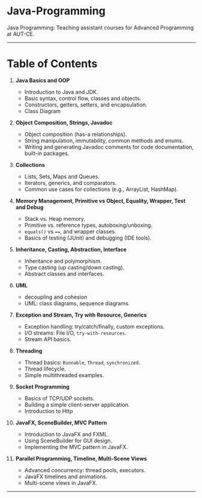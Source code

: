 # Java-Programming

Java Programming: Teaching assistant courses for Advanced Programming at AUT-CE.

---

# Table of Contents


1. **Java Basics and OOP**
    - Introduction to Java and JDK.
    - Basic syntax, control flow, classes and objects.
    - Constructors, getters, setters, and encapsulation.
    - Class Diagram


2. **Object Composition, Strings, Javadoc**
    - Object composition (has-a relationships).
    - String manipulation, immutability, common methods and enums.
    - Writing and generating Javadoc comments for code documentation, built-in packages.


3. **Collections**
    - Lists, Sets, Maps and Queues.
    - Iterators, generics, and comparators.
    - Common use cases for collections (e.g., ArrayList, HashMap).


4. **Memory Management, Primitive vs Object, Equality, Wrapper, Test and Debug**
    - Stack vs. Heap memory.
    - Primitive vs. reference types, autoboxing/unboxing.
    - `equals()` vs `==`, and wrapper classes.
    - Basics of testing (JUnit) and debugging (IDE tools).


5. **Inheritance, Casting, Abstraction, Interface**
    - Inheritance and polymorphism.
    - Type casting (up casting/down casting).
    - Abstract classes and interfaces.

   
6. **UML**
    - decoupling and cohesion
    - UML: class diagrams, sequence diagrams.

   
7. **Exception and Stream, Try with Resource, Generics**
    - Exception handling: try/catch/finally, custom exceptions.
    - I/O streams: File I/O, `try-with-resources`.
    - Stream API basics.

   
8. **Threading**
    - Thread basics: `Runnable`, `Thread`, `synchronized`.
    - Thread lifecycle.
    - Simple multithreaded examples.


9. **Socket Programming**
    - Basics of TCP/UDP sockets.
    - Building a simple client-server application.
    - Introduction to Http


10. **JavaFX, SceneBuilder, MVC Pattern**
    - Introduction to JavaFX and FXML.
    - Using SceneBuilder for GUI design.
    - Implementing the MVC pattern in JavaFX.


11. **Parallel Programming, Timeline, Multi-Scene Views**
    - Advanced concurrency: thread pools, executors.
    - JavaFX timelines and animations.
    - Multi-scene views in JavaFX.

      
---

